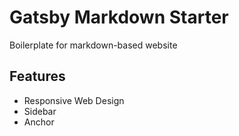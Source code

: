 # Gatsby Markdown Starter

Boilerplate for markdown-based website

## Features
* Responsive Web Design
* Sidebar
* Anchor
